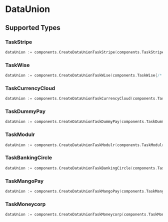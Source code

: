 # DataUnion


## Supported Types

### TaskStripe

```go
dataUnion := components.CreateDataUnionTaskStripe(components.TaskStripe{/* values here */})
```

### TaskWise

```go
dataUnion := components.CreateDataUnionTaskWise(components.TaskWise{/* values here */})
```

### TaskCurrencyCloud

```go
dataUnion := components.CreateDataUnionTaskCurrencyCloud(components.TaskCurrencyCloud{/* values here */})
```

### TaskDummyPay

```go
dataUnion := components.CreateDataUnionTaskDummyPay(components.TaskDummyPay{/* values here */})
```

### TaskModulr

```go
dataUnion := components.CreateDataUnionTaskModulr(components.TaskModulr{/* values here */})
```

### TaskBankingCircle

```go
dataUnion := components.CreateDataUnionTaskBankingCircle(components.TaskBankingCircle{/* values here */})
```

### TaskMangoPay

```go
dataUnion := components.CreateDataUnionTaskMangoPay(components.TaskMangoPay{/* values here */})
```

### TaskMoneycorp

```go
dataUnion := components.CreateDataUnionTaskMoneycorp(components.TaskMoneycorp{/* values here */})
```

